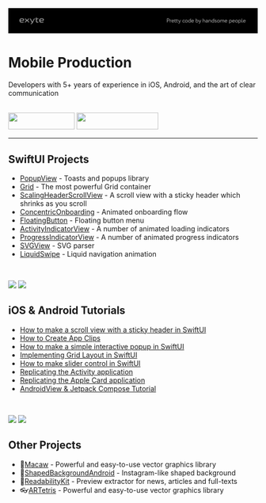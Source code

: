 <img src="https://raw.githubusercontent.com/exyte/media/master/common/header.png">
<p><h1 align="left">Mobile Production</h1></p>
Developers with 5+ years of experience in iOS, Android, and the art of clear communication

</br><a href="https://exyte.com/contacts"><img src="https://i.imgur.com/vGjsQPt.png" width="134" height="34"></a> <a href="https://twitter.com/exyteHQ"><img src="https://i.imgur.com/DngwSn1.png" width="165" height="34"></a>

___

## SwiftUI Projects

* [PopupView](https://github.com/exyte/PopupView) - Toasts and popups library    
* [Grid](https://github.com/exyte/Grid) - The most powerful Grid container   
* [ScalingHeaderScrollView](https://github.com/exyte/ScalingHeaderScrollView) - A scroll view with a sticky header which shrinks as you scroll   
* [ConcentricOnboarding](https://github.com/exyte/ConcentricOnboarding) - Animated onboarding flow   
* [FloatingButton](https://github.com/exyte/FloatingButton) - Floating button menu    
* [ActivityIndicatorView](https://github.com/exyte/ActivityIndicatorView) - A number of animated loading indicators    
* [ProgressIndicatorView](https://github.com/exyte/ProgressIndicatorView) - A number of animated progress indicators    
* [SVGView](https://github.com/exyte/SVGView) - SVG parser   
* [LiquidSwipe](https://github.com/exyte/LiquidSwipe) - Liquid navigation animation   
<br>

<img src="https://raw.githubusercontent.com/exyte/ConcentricOnboarding/master/demo.gif" width="400" /> <img src="https://raw.githubusercontent.com/exyte/media/master/LiquidSwipe/demo.gif" width="400" />

## iOS & Android Tutorials

* [How to make a scroll view with a sticky header in SwiftUI](https://exyte.com/blog/swiftui-tutorial-scaling-header)   
* [How to Create App Clips](https://exyte.com/blog/how-to-create-app-clips)   
* [How to make a simple interactive popup in SwiftUI](https://exyte.com/blog/swiftui-tutorial-popupview-library)   
* [Implementing Grid Layout in SwiftUI](https://exyte.com/blog/implementing-grid-layout-in-swiftui)   
* [How to make slider control in SwiftUI](https://exyte.com/blog/swiftui-tutorial-slider-control)   
* [Replicating the Activity application](https://exyte.com/blog/swiftui-tutorial-replicating-activity-application)   
* [Replicating the Apple Card application](https://exyte.com/blog/replicating-apple-card-application-using-swiftui)   
* [AndroidView & Jetpack Compose Tutorial](https://exyte.com/blog/androidview-jetpack-compose-tutorial)   
<br>

<img src="https://raw.githubusercontent.com/exyte/ARTetris/master/demo.gif" width="400" /> <img src="https://raw.githubusercontent.com/exyte/Macaw/master/demo.gif" width="400" />

## Other Projects

* 📱[Macaw](https://github.com/exyte/Macaw) - Powerful and easy-to-use vector graphics library   
* 👾[ShapedBackgroundAndroid](https://github.com/exyte/ShapedBackgroundAndroid) - Instagram-like shaped background   
* 📱[ReadabilityKit](https://github.com/exyte/ReadabilityKit) - Preview extractor for news, articles and full-texts   
* 👓[ARTetris](https://github.com/exyte/Macaw) - Powerful and easy-to-use vector graphics library   


